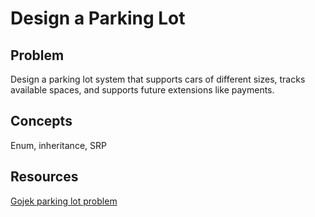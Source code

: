# Design a Parking Lot

## Problem
Design a parking lot system that supports cars of different sizes, tracks available spaces, and supports future extensions like payments.

## Concepts
Enum, inheritance, SRP


## Resources
[Gojek parking lot problem](https://github.com/tarunz/ParkingLot-Golang)